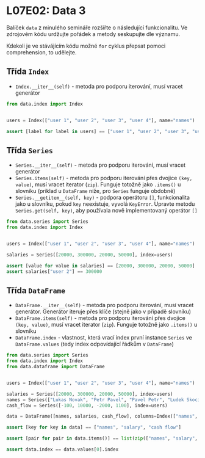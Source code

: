 # L07E02: Data 3
Balíček `data` z minulého semináře rozšiřte o následující funkcionalitu. Ve zdrojovém kódu urdžujte pořádek a metody seskupujte dle významu.

Kdekoli je ve stávájícím kódu možné `for` cyklus přepsat pomoci comprehension, to udělejte.

## Třída `Index`
* `Index.__iter__(self)` - metoda pro podporu iterování, musí vracet generátor

```python
from data.index import Index


users = Index(["user 1", "user 2", "user 3", "user 4"], name="names")

assert [label for label in users] == ["user 1", "user 2", "user 3", "user 4"]
```

## Třída `Series`
* `Series.__iter__(self)` - metoda pro podporu iterování, musí vracet generátor
* `Series.items(self)` - metoda pro podporu iterování přes dvojice `(key, value)`, musí vracet iterator (`zip`). Funguje totožně jako `.items()` u slovníku (priklad u `DataFrame` níže, pro `Series` funguje obdobně)
* `Series.__getitem__(self, key)` - podpora operátoru `[]`, funkcionalita jako u slovníku, pokud `key` neexistuje, vyvolá `KeyError`. Upravte metodu `Series.get(self, key)`, aby používala nově implementovaný operátor `[]`

```python
from data.series import Series
from data.index import Index


users = Index(["user 1", "user 2", "user 3", "user 4"], name="names")

salaries = Series([20000, 300000, 20000, 50000], index=users)

assert [value for value in salaries] == [20000, 300000, 20000, 50000]
assert salaries["user 2"] == 300000
```

## Třída `DataFrame`
* `DataFrame.__iter__(self)` - metoda pro podporu iterování, musí vracet generátor. Generátor iteruje přes klíče (stejně jako v případě slovníku)
* `DataFrame.items(self)` - metoda pro podporu iterování přes dvojice `(key, value)`, musí vracet iterator (`zip`). Funguje totožně jako `.items()` u slovníku
* `DataFrame.index` - vlastnost, která vrací index první instance `Series` ve `DataFrame.values` (tedy index odpovídající řádkům v `DataFrame`)

```python
from data.series import Series
from data.index import Index
from data.dataframe import DataFrame


users = Index(["user 1", "user 2", "user 3", "user 4"], name="names")

salaries = Series([20000, 300000, 20000, 50000], index=users)
names = Series(["Lukas Novak", "Petr Pavel", "Pavel Petr", "Ludek Skocil"], index=users)
cash_flow = Series([-100, 10000, -2000, 1100], index=users)

data = DataFrame([names, salaries, cash_flow], columns=Index(["names", "salary", "cash flow"]))

assert [key for key in data] == ["names", "salary", "cash flow"]

assert [pair for pair in data.items()] == list(zip(["names", "salary", "cash flow"], [names, salaries, cash_flow]))

assert data.index == data.values[0].index
```